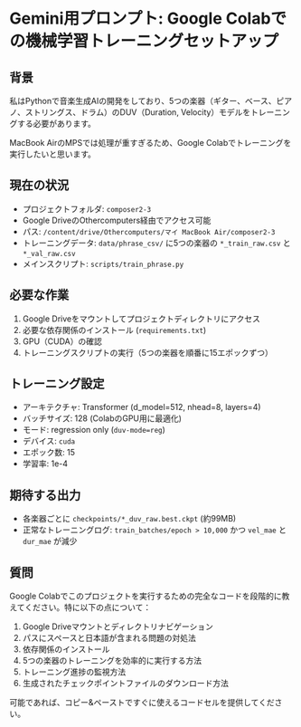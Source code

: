 # Gemini用プロンプト: Google Colabでの機械学習トレーニングセットアップ

## 背景
私はPythonで音楽生成AIの開発をしており、5つの楽器（ギター、ベース、ピアノ、ストリングス、ドラム）のDUV（Duration, Velocity）モデルをトレーニングする必要があります。

MacBook AirのMPSでは処理が重すぎるため、Google Colabでトレーニングを実行したいと思います。

## 現在の状況
- プロジェクトフォルダ: `composer2-3`
- Google DriveのOthercomputers経由でアクセス可能
- パス: `/content/drive/Othercomputers/マイ MacBook Air/composer2-3`
- トレーニングデータ: `data/phrase_csv/` に5つの楽器の `*_train_raw.csv` と `*_val_raw.csv`
- メインスクリプト: `scripts/train_phrase.py`

## 必要な作業
1. Google Driveをマウントしてプロジェクトディレクトリにアクセス
2. 必要な依存関係のインストール (`requirements.txt`)
3. GPU（CUDA）の確認
4. トレーニングスクリプトの実行（5つの楽器を順番に15エポックずつ）

## トレーニング設定
- アーキテクチャ: Transformer (d_model=512, nhead=8, layers=4)
- バッチサイズ: 128 (ColabのGPU用に最適化)
- モード: regression only (`duv-mode=reg`)
- デバイス: `cuda`
- エポック数: 15
- 学習率: 1e-4

## 期待する出力
- 各楽器ごとに `checkpoints/*_duv_raw.best.ckpt` (約99MB)
- 正常なトレーニングログ: `train_batches/epoch > 10,000` かつ `vel_mae` と `dur_mae` が減少

## 質問
Google Colabでこのプロジェクトを実行するための完全なコードを段階的に教えてください。特に以下の点について：

1. Google Driveマウントとディレクトリナビゲーション
2. パスにスペースと日本語が含まれる問題の対処法
3. 依存関係のインストール
4. 5つの楽器のトレーニングを効率的に実行する方法
5. トレーニング進捗の監視方法
6. 生成されたチェックポイントファイルのダウンロード方法

可能であれば、コピー&ペーストですぐに使えるコードセルを提供してください。